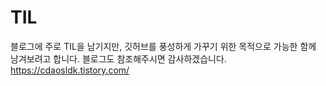 # TIL
블로그에 주로 TIL을 남기지만, 깃허브를 풍성하게 가꾸기 위한 목적으로 가능한 함께 남겨보려고 합니다. 블로그도 참조해주시면 감사하겠습니다.
https://cdaosldk.tistory.com/
